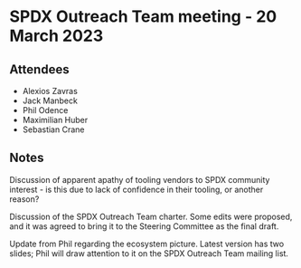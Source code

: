 # SPDX Outreach Team meeting - 20 March 2023

## Attendees

* Alexios Zavras
* Jack Manbeck
* Phil Odence
* Maximilian Huber
* Sebastian Crane

## Notes

Discussion of apparent apathy of tooling vendors to SPDX community interest - is this due to lack of confidence in their tooling, or another reason?

Discussion of the SPDX Outreach Team charter. Some edits were proposed, and it was agreed to bring it to the Steering Committee as the final draft.

Update from Phil regarding the ecosystem picture. Latest version has two slides; Phil will draw attention to it on the SPDX Outreach Team mailing list.

